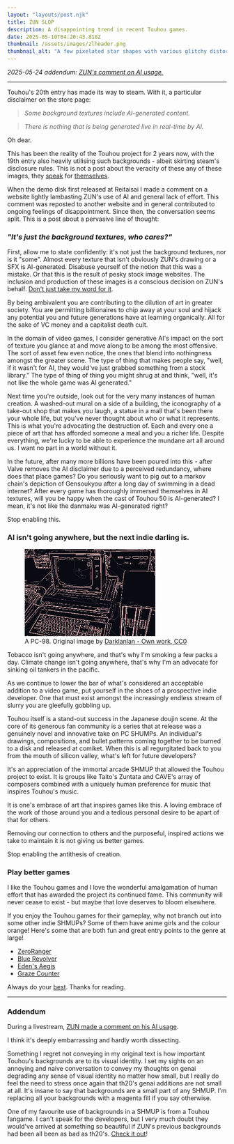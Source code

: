 ```yaml
---
layout: "layouts/post.njk"
title: ZUN SLOP
description: A disappointing trend in recent Touhou games.
date: 2025-05-10T04:20:43.818Z
thumbnail: /assets/images/zlheader.png
thumbnail_alt: "A few pixelated star shapes with various glitchy distortions applied to them. They appear to bleed off the right edge of the image."
---
```


_2025-05-24 addendum: [ZUN's comment on AI usage.](./#addendum)_

---

Touhou's 20th entry has made its way to steam. With it, a particular disclaimer on the store page:

> _Some background textures include Al-generated content._

> _There is nothing that is being generated live in real-time by Al._

Oh dear.

This has been the reality of the Touhou project for 2 years now, with the 19th entry also heavily utilising such backgrounds - albeit skirting steam's disclosure rules. This is not a post about the veracity of these any of these images, they [speak](https://imgur.com/a/xq8mm5i) for [themselves](https://imgur.com/a/zY7KhSj).

When the demo disk first released at Reitaisai I made a comment on a website lightly lambasting ZUN's use of AI and general lack of effort.
This comment was reposted to another website and in general contributed to ongoing feelings of disappointment. Since then,
the conversation seems split. This is a post about a pervasive line of thought:

### _"It's just the background textures, who cares?"_

First, allow me to state confidently: it's not just the background textures, nor is it "some". Almost every texture that isn't obviously ZUN's drawing or a SFX is AI-generated. Disabuse yourself of the notion that this was a mistake. Or that this is the result of pesky stock image websites. The inclusion and production of these images is a conscious decision on ZUN's behalf. [Don't just take my word for it](https://bsky.app/profile/richardeffendi.bsky.social/post/3lotbwg4hvs2c).

By being ambivalent you are contributing to the dilution of art in greater society. You are permitting billionaires to chip away at your soul and hijack any potential you and future generations have at learning organically. All for the sake of VC money and a capitalist death cult.

In the domain of video games, I consider generative AI's impact on the sort of texture you glance at and move along to be among the most offensive. The sort of asset few even notice, the ones that blend into nothingness amongst the greater scene. The type of thing that makes people say, "well, if it wasn't for AI, they would've just grabbed something from a stock library." The type of thing of thing you might shrug at and think, "well, it's not like the whole game was AI generated."

Next time you're outside, look out for the very many instances of human creation. A washed-out mural on a side of a building, the iconography of a take-out shop that makes you laugh, a statue in a mall that's been there your whole life, but you've never thought about who or what it represents. This is what you're advocating the destruction of. Each and every one a piece of art that has afforded someone a meal and you a richer life. Despite everything, we're lucky to be able to experience the mundane art all around us. I want no part in a world without it.

In the future, after many more billions have been poured into this - after Valve removes the AI disclaimer due to a perceived redundancy, where does that place games? Do you seriously want to pig out to a markov chain's depiction of Gensoukyou after a long day of swimming in a dead internet? After every game has thoroughly immersed themselves in AI textures, will you be happy when the cast of Touhou 50 is AI-generated? I mean, it's not like the danmaku was AI-generated right?

Stop enabling this.

### AI isn't going anywhere, but the next indie darling is.

<figure>
    <img src="/assets/images/pc98.png" alt="A crudely edited picture of a PC-98" />
    <figcaption> A PC-98. Original image by <a href="https://commons.wikimedia.org/w/index.php?curid=148645099"> Darklanlan - Own work, CC0</a> </figcaption>
</figure>

Tobacco isn't going anywhere, and that's why I'm smoking a few packs a day. Climate change isn't going anywhere, that's why I'm an advocate for sinking oil tankers in the pacific.

As we continue to lower the bar of what's considered an acceptable addition to a video game, put yourself in the shoes of a prospective indie developer. One that must exist amongst the increasingly endless stream of slurry you are gleefully gobbling up.

Touhou itself is a stand-out success in the Japanese doujin scene. At the core of its generous fan community is a series that at release was a genuinely novel and innovative take on PC SHUMPs. An individual's drawings, compositions, and bullet patterns coming together to be burned to a disk and released at comiket. When this is all regurgitated back to you from the mouth of silicon valley, what's left for future developers?

It's an appreciation of the immortal arcade SHMUP that allowed the Touhou project to exist. It is groups like Taito's Zuntata and CAVE's array of composers combined with a uniquely human preference for music that inspires Touhou's music.

It is one's embrace of art that inspires games like this. A loving embrace of the work of those around you and a tedious personal desire to be apart of that for others.

Removing our connection to others and the purposeful, inspired actions we take to maintain it is not giving us better games.

Stop enabling the antithesis of creation.

### Play better games

I like the Touhou games and I love the wonderful amalgamation of human effort that has awarded the project its continued fame. This community will never cease to exist - but maybe that love deserves to bloom elsewhere.

If you enjoy the Touhou games for their gameplay, why not branch out into some other indie SHMUPs? Some of them have anime girls and the colour orange! Here's some that are both fun and great entry points to the genre at large!

- [ZeroRanger](https://system-erasure.itch.io/zeroranger)
- [Blue Revolver](https://stellarcircle.itch.io/blue-revolver)
- [Eden's Aegis](https://xxgameroom.itch.io/edens-aegis)
- [Graze Counter](https://store.steampowered.com/app/1486440/Graze_Counter_GM/)

Always do your [best](https://protomartyr.bandcamp.com/track/half-sister). Thanks for reading.

---

<span id="addendum">

### Addendum

</span>

During a livestream, [ZUN made a comment on his AI usage](https://bsky.app/profile/mr-orima.bsky.social/post/3lptg6ctnus2d).

I think it's deeply embarrassing and hardly worth dissecting.

Something I regret not conveying in my original text is how important Touhou's backgrounds are to its visual identity. I set my sights on an annoying and naive conversation to convey my thoughts on genai degrading any sense of visual identity no matter how small, but I really do feel the need to stress once again that th20's genai additions are not small at all. It's insane to say that backgrounds are a small part of any SHMUP. I'm replacing all your backgrounds with a magenta fill if you say otherwise.

One of my favourite use of backgrounds in a SHMUP is from a Touhou fangame. I can't speak for the developers, but I very much doubt they would've arrived at something so beautiful if ZUN's previous backgrounds had been all been as bad as th20's. [Check it out](https://store.steampowered.com/app/3138090/__Forlorn_Souls_of_Wicked_Past/)!
